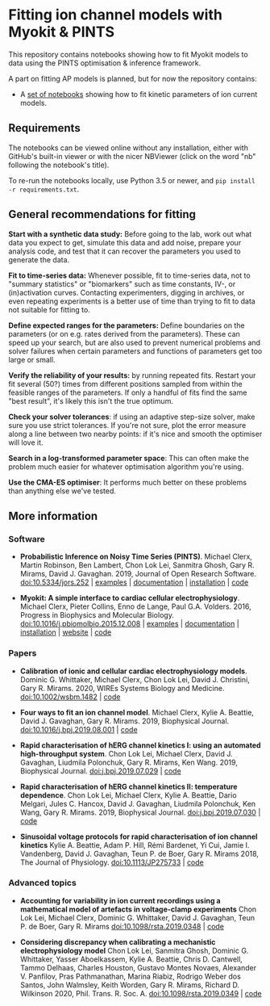 # Fitting ion channel models with Myokit & PINTS

This repository contains notebooks showing how to fit Myokit models to data using the PINTS optimisation & inference framework.

A part on fitting AP models is planned, but for now the repository contains:

- A [set of notebooks](ion-currents/README.md) showing how to fit kinetic parameters of ion current models.

## Requirements

The notebooks can be viewed online without any installation, either with GitHub's built-in viewer or with the nicer NBViewer (click on the word "nb" following the notebook's title).

To re-run the notebooks locally, use Python 3.5 or newer, and `pip install -r requirements.txt`.

## General recommendations for fitting

**Start with a synthetic data study:**
Before going to the lab, work out what data you expect to get, simulate this data and add noise, prepare your analysis code, and test that it can recover the parameters you used to generate the data.

**Fit to time-series data:**
Whenever possible, fit to time-series data, not to "summary statistics" or "biomarkers" such as time constants, IV-, or (in)activation curves.
Contacting experimenters, digging in archives, or even repeating experiments is a better use of time than trying to fit to data not suitable for fitting to.

**Define expected ranges for the parameters:**
Define boundaries on the parameters (or on e.g. rates derived from the parameters).
These can speed up your search, but are also used to prevent numerical problems and solver failures when certain parameters and functions of parameters get too large or small.

**Verify the reliability of your results:** by running repeated fits.
Restart your fit several (50?) times from different positions sampled from within the feasible ranges of the parameters.
If only a handful of fits find the same "best result", it's likely this isn't the true optimum.

**Check your solver tolerances**: if using an adaptive step-size solver, make sure you use strict tolerances.
If you're not sure, plot the error measure along a line between two nearby points: if it's nice and smooth the optimiser will love it.

**Search in a log-transformed parameter space**: This can often make the problem much easier for whatever optimisation algorithm you're using.

**Use the CMA-ES optimiser**: It performs much better on these problems than anything else we've tested.

## More information

### Software

- **Probabilistic Inference on Noisy Time Series (PINTS)**.
  Michael Clerx, Martin Robinson, Ben Lambert, Chon Lok Lei, Sanmitra Ghosh, Gary R. Mirams, David J. Gavaghan.
  2019, Journal of Open Research Software.
  [doi:10.5334/jors.252](https://doi.org/10.5334/jors.252)
  | [examples](https://github.com/pints-team/pints/blob/master/examples/README.md) 
  | [documentation](https://pints.readthedocs.io/)
  | [installation](https://github.com/pints-team/pints/)
  | [code](https://github.com/pints-team/pints/)
    
- **Myokit: A simple interface to cardiac cellular electrophysiology**.
  Michael Clerx, Pieter Collins, Enno de Lange, Paul G.A. Volders.
  2016, Progress in Biophysics and Molecular Biology.
  [doi:10.1016/j.pbiomolbio.2015.12.008](https://doi.org/10.1016/j.pbiomolbio.2015.12.008)
  | [examples](http://myokit.org/examples/)
  | [documentation](https://myokit.readthedocs.io)
  | [installation](http://myokit.org/install)
  | [website](http://myokit.org)
  | [code](https://github.com/MichaelClerx/myokit/)

### Papers

- **Calibration of ionic and cellular cardiac electrophysiology models**.
  Dominic G. Whittaker, Michael Clerx, Chon Lok Lei, David J. Christini, Gary R. Mirams.
  2020, WIREs Systems Biology and Medicine.
  [doi:10.1002/wsbm.1482](https://doi.org/10.1002/wsbm.1482)
  | [code](https://github.com/CardiacModelling/WIRES)

- **Four ways to fit an ion channel model**.
  Michael Clerx, Kylie A. Beattie, David J. Gavaghan, Gary R. Mirams.
  2019, Biophysical Journal.
  [doi:10.1016/j.bpj.2019.08.001](https://doi.org/10.1016/j.bpj.2019.08.001)
  | [code](https://github.com/CardiacModelling/FourWaysOfFitting)

- **Rapid characterisation of hERG channel kinetics I: using an automated high-throughput system**.
  Chon Lok Lei, Michael Clerx, David J. Gavaghan, Liudmila Polonchuk, Gary R. Mirams, Ken Wang.
  2019, Biophysical Journal.
  [doi:j.bpj.2019.07.029](https://doi.org/10.1016/j.bpj.2019.07.029)
  | [code](https://github.com/CardiacModelling/hERGRapidCharacterisation)

- **Rapid characterisation of hERG channel kinetics II: temperature dependence**.
  Chon Lok Lei, Michael Clerx, Kylie A. Beattie, Dario Melgari, Jules C. Hancox, David J. Gavaghan, Liudmila Polonchuk, Ken Wang, Gary R. Mirams.
  2019, Biophysical Journal.
  [doi:j.bpj.2019.07.030](https://doi.org/10.1016/j.bpj.2019.07.030)
  | [code](https://github.com/CardiacModelling/hERGRapidCharacterisation)

- **Sinusoidal voltage protocols for rapid characterisation of ion channel kinetics**
  Kylie A. Beattie, Adam P. Hill, Rémi Bardenet, Yi Cui, Jamie I. Vandenberg, David J. Gavaghan, Teun P. de Boer, Gary R. Mirams
  2018, The Journal of Physiology.
  [doi:10.1113/JP275733](https://doi.org/10.1113/JP275733)
  | [code](https://github.com/mirams/sine-wave)

### Advanced topics

- **Accounting for variability in ion current recordings using a mathematical model of artefacts in voltage-clamp experiments**
  Chon Lok Lei, Michael Clerx, Dominic G. Whittaker, David J. Gavaghan, Teun P. de Boer, Gary R. Mirams
  [doi:10.1098/rsta.2019.0348](https://doi.org/10.1098/rsta.2019.0348)
  | [code](https://github.com/CardiacModelling/VoltageClampModel)

- **Considering discrepancy when calibrating a mechanistic electrophysiology model**
  Chon Lok Lei, Sanmitra Ghosh, Dominic G. Whittaker, Yasser Aboelkassem, Kylie A. Beattie, Chris D. Cantwell, Tammo Delhaas, Charles Houston, Gustavo Montes Novaes, Alexander V. Panfilov, Pras Pathmanathan, Marina Riabiz, Rodrigo Weber dos Santos, John Walmsley, Keith Worden, Gary R. Mirams, Richard D. Wilkinson
  2020, Phil. Trans. R. Soc. A.
  [doi:10.1098/rsta.2019.0349](http://doi.org/10.1098/rsta.2019.0349)
  | [code](https://github.com/CardiacModelling/fickleheart-method-tutorials)

